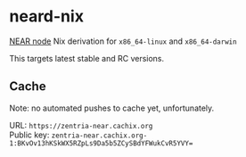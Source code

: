 # neard-nix

[NEAR node](https://github.com/near/nearcore) Nix derivation for `x86_64-linux` and `x86_64-darwin`

This targets latest stable and RC versions.

## Cache

Note: no automated pushes to cache yet, unfortunately.

URL: `https://zentria-near.cachix.org`  
Public key: `zentria-near.cachix.org-1:BKvOv13hKSkWX5RZpLs9Da5b5ZCySBdYFWukCvR5YVY=`
